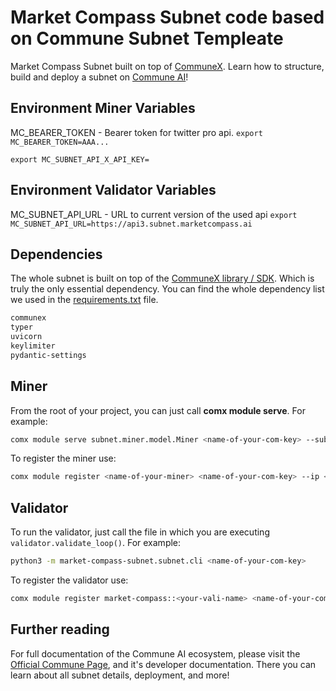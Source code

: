 # Market Compass Subnet code based on Commune Subnet Templeate

Market Compass Subnet built on top of [CommuneX](https://github.com/agicommies/communex).
Learn how to structure, build and deploy a subnet on [Commune AI](https://communeai.org/)!

## Environment Miner Variables

MC_BEARER_TOKEN - Bearer token for twitter pro api.
`export MC_BEARER_TOKEN=AAA...`

`export MC_SUBNET_API_X_API_KEY=`

## Environment Validator Variables

MC_SUBNET_API_URL - URL to current version of the used api
`export MC_SUBNET_API_URL=https://api3.subnet.marketcompass.ai`

## Dependencies
The whole subnet is built on top of the [CommuneX library / SDK](https://github.com/agicommies/communex).
Which is truly the only essential dependency.
You can find the whole dependency list we used in the [requirements.txt](requirements.txt) file.

```txt
communex
typer
uvicorn
keylimiter
pydantic-settings
```

## Miner

From the root of your project, you can just call **comx module serve**. For example:

```sh
comx module serve subnet.miner.model.Miner <name-of-your-com-key> --subnets-whitelist 17 --ip 0.0.0.0 --port 8000
```

To register the miner use:
```sh
comx module register <name-of-your-miner> <name-of-your-com-key> --ip <your-ip-of-the-server> --port 8000 --netuid 17  
```

## Validator

To run the validator, just call the file in which you are executing `validator.validate_loop()`. For example:

```sh
python3 -m market-compass-subnet.subnet.cli <name-of-your-com-key>
```

To register the validator use:
```sh
comx module register market-compass::<your-vali-name> <name-of-your-com-key> --netuid 17  
```

## Further reading
For full documentation of the Commune AI ecosystem, please visit the [Official Commune Page](https://communeai.org/),
and it's developer documentation. There you can learn about all subnet details, deployment, and more!
